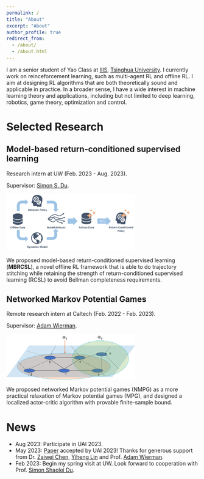 ```yaml
---
permalink: /
title: "About"
excerpt: "About"
author_profile: true
redirect_from: 
  - /about/
  - /about.html
---
```


I am a senior student of Yao Class at [IIIS](https://iiis.tsinghua.edu.cn/en/), [Tsinghua University](https://www.tsinghua.edu.cn/en/). 
I currently work on reinceforcement learning, such as multi-agent
RL and offline RL. I aim at designing RL algorithms that are both theoretically sound and applicable in practice. In a broader sense, I have a wide interest in machine learning theory and applications, including but not limited to deep learning, robotics, game theory, optimization and control.

# Selected Research
<!-- - June 2023 - now: Optimization, supervised by Prof. [Jingzhao Zhang](https://sites.google.com/view/jingzhao/home). We hope to extend parameter-free optimization in stochastic gradient setting. -->
## Model-based return-conditioned supervised learning
Research intern at UW (Feb. 2023 - Aug. 2023).

Supervisor: [Simon S. Du](https://simonshaoleidu.com/). 

<!-- ![mbrcsl](../images/mbrcsl.png) -->
 <img src="../images/mbrcsl.png" style="zoom:33%;" />

We proposed model-based return-conditioned supervised learning (**MBRCSL**), a novel offline RL framework that is able to do trajectory stitching while retaining the strength of return-conditioned supervised learning (RCSL) to avoid Bellman completeness requirements.

<!-- - Feb 2023 - now: Offline RL, supervised by Prof. [Simon Shaolei Du](https://simonshaoleidu.com/) at University of Washington. We aim to discover advantages of decision transformer (DT) over classical offline RL algorithms from theoretical perspective, and improve DT to cope with issue of trajectory stitching.  -->

## Networked Markov Potential Games
Remote research intern at Caltech (Feb. 2022 - Feb. 2023).

Supervisor: [Adam Wierman](https://adamwierman.com/).

<img src="../images/NMPG.png" style="zoom:33%;" />

We proposed networked Markov potential games (NMPG) as a more practical relaxation of Markov potential games (MPG), and designed a localized actor-critic algorithm with provable finite-sample bound.

<!-- - Feb 2022 - Feb 2023: Networked MARL, supervised (remotely) by Prof. [Adam Wierman](https://adamwierman.com/) at Caltech. We introduced a class of networked Markov potential games, designed a localized actor-critic algorithm and derived the first finite-sample bound for multi-agent competitive games that is independent of the number of agents. See our paper on [arXiv](https://arxiv.org/abs/2303.04865). -->

<!-- # Skills
- Proficient in mathematical knowledge for ML research: calculus, linear algebra, abstract algebra, probability theory and optimization. 
- Experienced in common programming language: C++, Python, Go, Verilog.
- Familiar with AI frameworks: Pytorch -->

# News
- Aug 2023: Participate in UAI 2023.
- May 2023: [Paper](https://arxiv.org/abs/2303.04865) accepted by UAI 2023! Thanks for generous support from Dr. [Zaiwei Chen](https://www.zaiweichen.com/home), [Yiheng Lin](https://yihenglin97.github.io/) and Prof. [Adam Wierman](https://adamwierman.com/).
- Feb 2023: Begin my spring visit at UW. Look forward to cooperation with Prof. [Simon Shaolei Du](https://simonshaoleidu.com/).